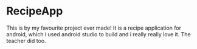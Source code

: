 # RecipeApp

This is by my favourite project ever made! It is a recipe application for android, which i used android studio to build and i really really love it. The teacher did too.
